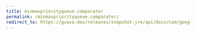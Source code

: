 ```yaml
---
title: minmaxpriorityqueue.comparator
permalink: /minmaxpriorityqueue.comparator/
redirect_to: https://guava.dev/releases/snapshot-jre/api/docs/com/google/common/collect/MinMaxPriorityQueue.html#comparator--
---
```

